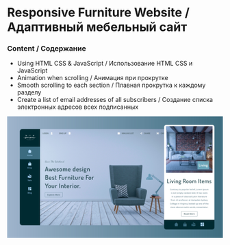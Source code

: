 # Responsive Furniture Website / Адаптивный мебельный сайт

### Content / Содержание

- Using HTML CSS & JavaScript / Использование HTML CSS и JavaScript
- Animation when scrolling / Анимация при прокрутке
- Smooth scrolling to each section / Плавная прокрутка к каждому разделу
- Create a list of email addresses of all subscribers / Создание списка электронных адресов всех подписанных

![preview img](/src/resources/preview.jpg)
